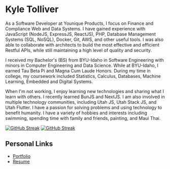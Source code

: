 # Kyle Tolliver

As a Software Developer at Younique Products, I focus on Finance and Compliance Web and Data Systems. I have gained experience with JavaScript (NodeJS, ExpressJS, ReactJS), PHP, Database Management Systems (SQL, NoSQL), Docker, Git, AWS, and other useful tools. I was also able to collaborate with architects to build the most effective and efficient Restful APIs, while still maintaining a high level of quality and security.

I received my Bachelor's (BS) from BYU-Idaho in Software Engineering with minors in Computer Engineering and Data Science. While at BYU-Idaho, I earned Tau Beta Pi and Magna Cum Laude Honors. During my time in college, my coursework included Statistics, Calculus, Databases, Machine Learning, Embedded and Digital Systems.

When I'm not working, I enjoy learning new technologies and sharing what I learn with others. I recently learned BunJS and NextJS. I am also involved in multiple technology communities, including Utah JS, Utah Stack JS, and Utah Flutter. I have a passion for solving problems and using technology to benefit humanity. I have a variety of hobbies and interests including swimming, spending time with family and friends, painting, and Maui Thai.

<!--![](https://mygithubstatsapi-kctolli.vercel.app/api?username=kctolli&show_icons=true&count_private=true&rank_icon=github)-->

<!--![](https://mygithubstatsapi-kctolli.vercel.app/api/top-langs/?username=kctolli&layout=compact&count_private=true)-->

[![GitHub Streak](https://streak-stats.demolab.com?user=kctolli&exclude_days=Sun%2CSat)](https://git.io/streak-stats)
[![GitHub Streak](https://streak-stats.demolab.com?user=kctolli&mode=weekly&exclude_days=Sun%2CSat&hide_total_contributions=true)](https://git.io/streak-stats)




## Personal Links

- [Portfolio](https://ktolliver.org)
- [Resume](https://resume.ktolliver.org/)
